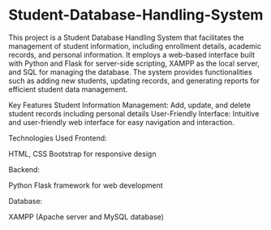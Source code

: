 # Student-Database-Handling-System

This project is a Student Database Handling System that facilitates the management of student information, including enrollment details, academic records, and personal information. It employs a web-based interface built with Python and Flask for server-side scripting, XAMPP as the local server, and SQL for managing the database. The system provides functionalities such as adding new students, updating records, and generating reports for efficient student data management.

Key Features
Student Information Management: Add, update, and delete student records including personal details
User-Friendly Interface: Intuitive and user-friendly web interface for easy navigation and interaction.

Technologies Used
Frontend:

HTML, CSS
Bootstrap for responsive design

Backend:

Python
Flask framework for web development

Database:

XAMPP (Apache server and MySQL database)
